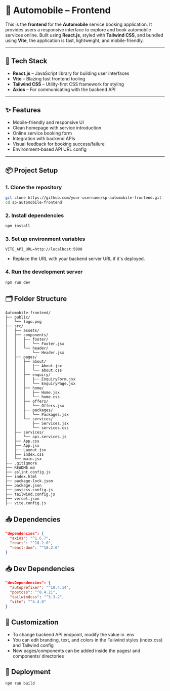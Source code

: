 # 🚗 Automobile – Frontend

This is the **frontend** for the **Automobile** service booking application. It provides users a responsive interface to explore and book automobile services online. Built using **React.js**, styled with **Tailwind CSS**, and bundled using **Vite**, the application is fast, lightweight, and mobile-friendly.

---

## 🧰 Tech Stack

- **React.js** – JavaScript library for building user interfaces
- **Vite** – Blazing fast frontend tooling
- **Tailwind CSS** – Utility-first CSS framework for styling
- **Axios** – For communicating with the backend API

---

## ✨ Features

- Mobile-friendly and responsive UI
- Clean homepage with service introduction
- Online service booking form
- Integration with backend APIs
- Visual feedback for booking success/failure
- Environment-based API URL config

---

## 📦 Project Setup

### 1. Clone the repository

```bash
git clone https://github.com/your-username/sp-automobile-frontend.git
cd sp-automobile-frontend
```

### 2. Install dependencies
```bash
npm install
```

### 3. Set up environment variables
```env
VITE_API_URL=http://localhost:5000
```
- Replace the URL with your backend server URL if it's deployed.

### 4. Run the development server
```bash
npm run dev
```

## 🗂️ Folder Structure

```
Automobile-frontend/
├── public/
│   └── logo.png
├── src/
│   ├── assets/
│   ├── components/
│   │   ├── footer/
│   │   │   └── Footer.jsx
│   │   └── header/
│   │       └── Header.jsx
│   ├── pages/
│   │   ├── about/
│   │   │   ├── About.jsx
│   │   │   └── about.css
│   │   ├── enquiry/
│   │   │   ├── EnquiryForm.jsx
│   │   │   └── EnquiryPage.jsx
│   │   ├── home/
│   │   │   ├── Home.jsx
│   │   │   └── home.css
│   │   ├── offers/
│   │   │   └── Offers.jsx
│   │   ├── packages/
│   │   │   └── Packages.jsx
│   │   └── services/
│   │       ├── Services.jsx
│   │       └── services.css
│   ├── services/
│   │   └── api.services.js
│   ├── App.css
│   ├── App.jsx
│   ├── Layout.jsx
│   ├── index.css
│   └── main.jsx
├── .gitignore
├── README.md
├── eslint.config.js
├── index.html
├── package-lock.json
├── package.json
├── postcss.config.js
├── tailwind.config.js
├── vercel.json
├── vite.config.js

```

## 📥 Dependencies

```json
"dependencies": {
  "axios": "^1.6.7",
  "react": "^18.2.0",
  "react-dom": "^18.2.0"
}
```

## 📥 Dev Dependencies
```json
"devDependencies": {
  "autoprefixer": "^10.4.14",
  "postcss": "^8.4.21",
  "tailwindcss": "^3.3.2",
  "vite": "^4.4.9"
}
```

## 🔧 Customization
- To change backend API endpoint, modify the value in .env
- You can edit branding, text, and colors in the Tailwind styles (index.css) and Tailwind config
- New pages/components can be added inside the pages/ and components/ directories

## 🚀 Deployment

```bash
npm run build
```
